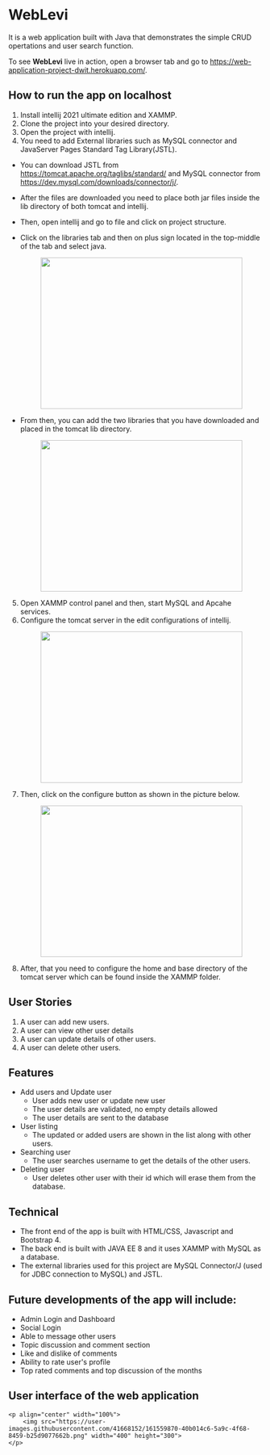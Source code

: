 # WebLevi
  It is a web application built with Java that demonstrates the simple CRUD opertations and user search function. 
  

  To see **WebLevi** live in action, open a browser tab and go to  https://web-application-project-dwit.herokuapp.com/. 
  


## How to run the app on localhost
   
   1. Install intellij 2021 ultimate edition and XAMMP.  
   2. Clone the project into your desired directory.
   3. Open the project with intellij.
   4. You need to add External libraries such as MySQL connector and JavaServer Pages Standard Tag Library(JSTL).
   * You can download JSTL from https://tomcat.apache.org/taglibs/standard/ and MySQL connector from https://dev.mysql.com/downloads/connector/j/.
   * After the files are downloaded you need to place both jar files inside the lib directory of both tomcat and intellij.
   * Then, open intellij and go to file and click on project structure.
   * Click on the libraries tab and then on plus sign located in the top-middle of the tab and select java.
       <p align="center" width="100%">
         <img src="https://user-images.githubusercontent.com/41668152/161547728-29ca211d-676a-411d-ac39-ed50c0415be3.png" width="400" height="300">
       </p>
   
   * From then, you can add the two libraries that you have downloaded and placed in the tomcat lib directory.   
        <p align="center" width="100%">
         <img src="https://user-images.githubusercontent.com/41668152/161548080-17863cbd-ec2e-4703-a55a-51b700341f82.png" width="400" height="300">
        </p>
   5. Open XAMMP control panel and then, start MySQL and Apcahe services.
   6. Configure the tomcat server in the edit configurations of intellij.
      <p align="center" width="100%">
         <img src="https://user-images.githubusercontent.com/41668152/161539448-3fb71b67-0bba-4a7f-b0f3-7a56fff816a7.png" width="400" height="300">
       </p>
   7. Then, click on the configure button as shown in the picture below.
       <p align="center" width="100%">
         <img src="https://user-images.githubusercontent.com/41668152/161539767-d2cb65a4-eaee-4a0c-8231-e4fd83824a9c.png" width="400" height="300">
       </p>
   8. After, that you need to configure the home and base directory of the tomcat server which can be found inside the XAMMP folder.

## User Stories
   1. A user can add new users.
   2. A user can view other user details
   3. A user can update details of other users.
   4. A user can delete other users.
 
## Features 
  * Add users and Update user
    * User adds new user or update new user
    * The user details are validated, no empty details allowed
    * The user details are sent to the database
  * User listing
    * The updated or added users are shown in the list along with other users.
  * Searching user
    * The user searches username to get the details of the other users.
  * Deleting user
    * User deletes other user with their id which will erase them from the database. 
  
## Technical
   * The front end of the app is built with HTML/CSS, Javascript and Bootstrap 4.
   * The back end is built with JAVA EE 8 and it uses XAMMP with MySQL as a database. 
   * The external libraries used for this project are MySQL Connector/J (used for JDBC connection to MySQL) and JSTL.
  
## Future developments of the app will include:
  * Admin Login and Dashboard
  * Social Login
  * Able to message other users
  * Topic discussion and comment section
  * Like and dislike of comments
  * Ability to rate user's profile
  * Top rated comments and top discussion of the months


## User interface of the web application
    <p align="center" width="100%">
        <img src="https://user-images.githubusercontent.com/41668152/161559870-40b014c6-5a9c-4f68-8459-b25d9077662b.png" width="400" height="300">
    </p> 


  

